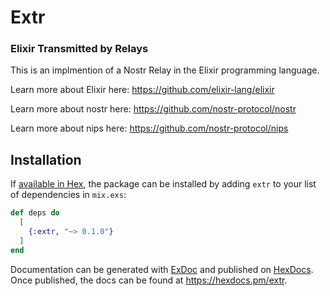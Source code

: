 # Extr

### Elixir Transmitted by Relays

This is an implmention of a Nostr Relay in the Elixir programming language.

Learn more about Elixir here: https://github.com/elixir-lang/elixir

Learn more about nostr here: https://github.com/nostr-protocol/nostr

Learn more about nips here: https://github.com/nostr-protocol/nips

## Installation

If [available in Hex](https://hex.pm/docs/publish), the package can be installed
by adding `extr` to your list of dependencies in `mix.exs`:

```elixir
def deps do
  [
    {:extr, "~> 0.1.0"}
  ]
end
```

Documentation can be generated with [ExDoc](https://github.com/elixir-lang/ex_doc)
and published on [HexDocs](https://hexdocs.pm). Once published, the docs can
be found at <https://hexdocs.pm/extr>.

